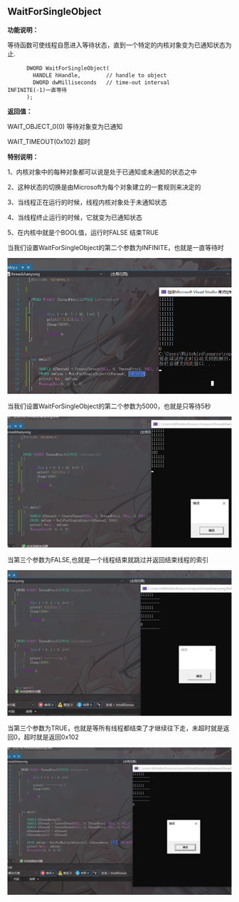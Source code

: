 WaitForSingleObject
---

**功能说明：**

等待函数可使线程自愿进入等待状态，直到一个特定的内核对象变为已通知状态为止.

          DWORD WaitForSingleObject(					
            HANDLE hHandle,        // handle to object					
            DWORD dwMilliseconds   // time-out interval			INFINITE(-1)一直等待		
          );					

**返回值：**

WAIT_OBJECT_0(0)			等待对象变为已通知	
				
WAIT_TIMEOUT(0x102)			超时	

**特别说明：**

1、内核对象中的每种对象都可以说是处于已通知或未通知的状态之中		

2、这种状态的切换是由Microsoft为每个对象建立的一套规则来决定的	

3、当线程正在运行的时候，线程内核对象处于未通知状态

4、当线程终止运行的时候，它就变为已通知状态						

5、在内核中就是个BOOL值，运行时FALSE 结束TRUE					

当我们设置WaitForSingleObject的第二个参数为INFINITE，也就是一直等待时

![](https://raw.githubusercontent.com/Whitebird0/tuchuang/main/QQ%E6%88%AA%E5%9B%BE20220221192518.png)

当我们设置WaitForSingleObject的第二个参数为5000，也就是只等待5秒

![](https://raw.githubusercontent.com/Whitebird0/tuchuang/main/QQ%E6%88%AA%E5%9B%BE20220221192623.png)


当第三个参数为FALSE,也就是一个线程结束就跳过并返回结束线程的索引

![](https://raw.githubusercontent.com/Whitebird0/tuchuang/main/QQ%E6%88%AA%E5%9B%BE20220222114436.png)

当第三个参数为TRUE，也就是等所有线程都结束了才继续往下走，未超时就是返回0，超时就是返回0x102

![](https://raw.githubusercontent.com/Whitebird0/tuchuang/main/QQ%E6%88%AA%E5%9B%BE20220222114504.png)
